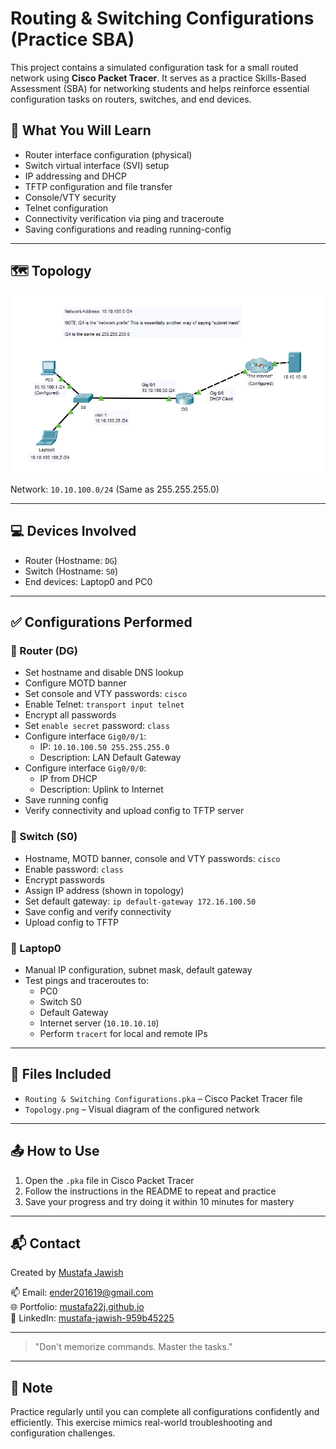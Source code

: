 # Routing & Switching Configurations (Practice SBA)

This project contains a simulated configuration task for a small routed network using **Cisco Packet Tracer**. It serves as a practice Skills-Based Assessment (SBA) for networking students and helps reinforce essential configuration tasks on routers, switches, and end devices.

## 🧠 What You Will Learn
- Router interface configuration (physical)
- Switch virtual interface (SVI) setup
- IP addressing and DHCP
- TFTP configuration and file transfer
- Console/VTY security
- Telnet configuration
- Connectivity verification via ping and traceroute
- Saving configurations and reading running-config

---

## 🗺️ Topology
![Topology](Topology.png)

Network: `10.10.100.0/24` (Same as 255.255.255.0)

---

## 💻 Devices Involved
- Router (Hostname: `DG`)
- Switch (Hostname: `S0`)
- End devices: Laptop0 and PC0

---

## ✅ Configurations Performed

### 🔹 Router (DG)
- Set hostname and disable DNS lookup
- Configure MOTD banner
- Set console and VTY passwords: `cisco`
- Enable Telnet: `transport input telnet`
- Encrypt all passwords
- Set `enable secret` password: `class`
- Configure interface `Gig0/0/1`:
  - IP: `10.10.100.50 255.255.255.0`
  - Description: LAN Default Gateway
- Configure interface `Gig0/0/0`:
  - IP from DHCP
  - Description: Uplink to Internet
- Save running config
- Verify connectivity and upload config to TFTP server

### 🔹 Switch (S0)
- Hostname, MOTD banner, console and VTY passwords: `cisco`
- Enable password: `class`
- Encrypt passwords
- Assign IP address (shown in topology)
- Set default gateway: `ip default-gateway 172.16.100.50`
- Save config and verify connectivity
- Upload config to TFTP

### 🔹 Laptop0
- Manual IP configuration, subnet mask, default gateway
- Test pings and traceroutes to:
  - PC0
  - Switch S0
  - Default Gateway
  - Internet server (`10.10.10.10`)
  - Perform `tracert` for local and remote IPs

---

## 📂 Files Included
- `Routing & Switching Configurations.pka` – Cisco Packet Tracer file
- `Topology.png` – Visual diagram of the configured network

---

## 📤 How to Use
1. Open the `.pka` file in Cisco Packet Tracer
2. Follow the instructions in the README to repeat and practice
3. Save your progress and try doing it within 10 minutes for mastery

---

## 📬 Contact
Created by [Mustafa Jawish](https://github.com/Mustafa22J)

📫 Email: ender201619@gmail.com  
🌐 Portfolio: [mustafa22j.github.io](https://mustafa22j.github.io)  
💼 LinkedIn: [mustafa-jawish-959b45225](https://linkedin.com/in/mustafa-jawish-959b45225)

---

> "Don't memorize commands. Master the tasks."

---

## 📌 Note
Practice regularly until you can complete all configurations confidently and efficiently. This exercise mimics real-world troubleshooting and configuration challenges.
